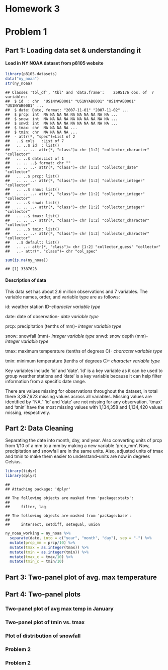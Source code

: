 Homework 3
================

# **Problem 1**

## Part 1: Loading data set & understanding it

#### Load in NY NOAA dataset from p8105 website

``` r
library(p8105.datasets)
data("ny_noaa")
str(ny_noaa)
```

    ## Classes 'tbl_df', 'tbl' and 'data.frame':    2595176 obs. of  7 variables:
    ##  $ id  : chr  "US1NYAB0001" "US1NYAB0001" "US1NYAB0001" "US1NYAB0001" ...
    ##  $ date: Date, format: "2007-11-01" "2007-11-02" ...
    ##  $ prcp: int  NA NA NA NA NA NA NA NA NA NA ...
    ##  $ snow: int  NA NA NA NA NA NA NA NA NA NA ...
    ##  $ snwd: int  NA NA NA NA NA NA NA NA NA NA ...
    ##  $ tmax: chr  NA NA NA NA ...
    ##  $ tmin: chr  NA NA NA NA ...
    ##  - attr(*, "spec")=List of 2
    ##   ..$ cols   :List of 7
    ##   .. ..$ id  : list()
    ##   .. .. ..- attr(*, "class")= chr [1:2] "collector_character" "collector"
    ##   .. ..$ date:List of 1
    ##   .. .. ..$ format: chr ""
    ##   .. .. ..- attr(*, "class")= chr [1:2] "collector_date" "collector"
    ##   .. ..$ prcp: list()
    ##   .. .. ..- attr(*, "class")= chr [1:2] "collector_integer" "collector"
    ##   .. ..$ snow: list()
    ##   .. .. ..- attr(*, "class")= chr [1:2] "collector_integer" "collector"
    ##   .. ..$ snwd: list()
    ##   .. .. ..- attr(*, "class")= chr [1:2] "collector_integer" "collector"
    ##   .. ..$ tmax: list()
    ##   .. .. ..- attr(*, "class")= chr [1:2] "collector_character" "collector"
    ##   .. ..$ tmin: list()
    ##   .. .. ..- attr(*, "class")= chr [1:2] "collector_character" "collector"
    ##   ..$ default: list()
    ##   .. ..- attr(*, "class")= chr [1:2] "collector_guess" "collector"
    ##   ..- attr(*, "class")= chr "col_spec"

``` r
sum(is.na(ny_noaa))
```

    ## [1] 3387623

#### Description of data

This data set has about 2.6 million observations and 7 variables. The
variable names, order, and variable type are as follows:

id: weather station ID–*character variable type*

date: date of observation- *date variable type*

prcp: precipitation (tenths of mm)- *integer variable type*

snow: snowfall (mm)- *integer variable type* snwd: snow depth (mm)-
*integer variable type*

tmax: maximum temperature (tenths of degrees C)- *character variable
type*

tmin: minimum temperature (tenths of degrees C)- *character variable
type*

Key variables include ‘id’ and ‘date’. ‘id’ is a key variable as it can
be used to group weather stations and ‘date’ is a key variable because
it can help filter information from a specific date range.

There are values missing for observations throughout the dataset, in
total there 3,387,623 missing values across all variables. Missing
values are identified by “NA.” ‘id’ and ‘date’ are not missing for any
observation. ‘tmax’ and ‘tmin’ have the most missing values with
1,134,358 and 1,134,420 values missing, respectively.

## Part 2: Data Cleaning

Separating the date into month, day, and year. Also converting units of
prcp from 1/10 of a mm to a mm by making a new variable ‘prcp_mm’. Now,
precipitation and snowfall are in the same units. Also, adjusted units
of tmax and tmin to make them easier to understand–units are now in
degrees Celsius.

``` r
library(tidyr)
library(dplyr)
```

    ## 
    ## Attaching package: 'dplyr'

    ## The following objects are masked from 'package:stats':
    ## 
    ##     filter, lag

    ## The following objects are masked from 'package:base':
    ## 
    ##     intersect, setdiff, setequal, union

``` r
ny_noaa_working = ny_noaa %>% 
  separate(date, into = c("year", "month", "day"), sep = "-") %>% 
  mutate(prcp_mm = prcp/10) %>% 
  mutate(tmax = as.integer(tmax)) %>% 
  mutate(tmin = as.integer(tmin)) %>% 
  mutate(tmax_c = tmax/10) %>% 
  mutate(tmin_c = tmin/10)
```

## Part 3: Two-panel plot of avg. max temperature

## Part 4: Two-panel plots

### Two-panel plot of avg max temp in January

### Two-panel plot of tmin vs. tmax

### Plot of distribution of snowfall

### **Problem 2**

### **Problem 2**
